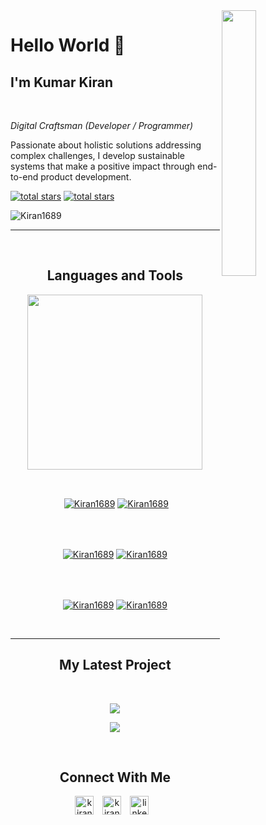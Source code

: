 <img align="right" width="33%" style="margin-bottom: 2em" src="https://owlbertsio-resized.s3.amazonaws.com/Popper.psd.full.png">
<h1>Hello World 👋</h1>
<h2>I'm Kumar Kiran</h1>
<br /> 

                    
*Digital Craftsman (Developer / Programmer)*

                    

<p align="left">Passionate about holistic solutions addressing complex challenges, I develop sustainable systems that make a positive impact through end-to-end product development.</p>
<p align="left"> 
  <a href="https://github.com/Kiran1689?tab=repositories&sort=stargazers#gh-light-mode-only">
    <img alt="total stars" title="Total stars on GitHub" src="https://custom-icon-badges.demolab.com/github/stars/Kiran1689?color=3ea97d&style=for-the-badge&labelColor=40b682&logo=star#gh-light-mode-only"/></a>
  
  <a href="https://github.com/Kiran1689?tab=repositories&sort=stargazers#gh-dark-mode-only">
    <img alt="total stars" title="Total stars on GitHub" src="https://custom-icon-badges.demolab.com/github/stars/Kiran1689?color=655489&style=for-the-badge&labelColor=c691e9&logo=star#gh-dark-mode-only"/></a>

  <p align="left"> <img src="https://komarev.com/ghpvc/?username=Kiran1689&label=Profile%20views&color=0e75b6&style=for-the-badge" alt="Kiran1689" /> </p>
</p>

---
<br />

                    

<h2 align="center">Languages and Tools</h2> 
<p align="center">
<img width="280px"  src="https://skillicons.dev/icons?i=py,java,js,html,css,react,nodejs,express,django,solidity,postgres,git,docker,aws&perline=7"  />
</p>
<br />


<p align="center">&nbsp;<a href="https://github.com/Kiran1689#gh-dark-mode-only" target="_blank"><img align="center" src="https://github-readme-stats.vercel.app/api?username=Kiran1689&count_private=true&show_icons=true&theme=nightowl#gh-dark-mode-only" alt="Kiran1689" /></a>
<a href="https://github.com/Kiran1689#gh-light-mode-only" target="_blank"><img align="center" src="https://github-readme-stats.vercel.app/api?username=Kiran1689&count_private=true&show_icons=true&theme=vue#gh-light-mode-only" alt="Kiran1689" /></a>
</p> 
<br>
<br />

<p align="center"><a href="https://github.com/Kiran1689#gh-dark-mode-only" target="_blank"><img align="center" src="https://streak-stats.demolab.com?user=Kiran1689&theme=nightowl#gh-dark-mode-only" alt="Kiran1689"/></a>
<a href="https://github.com/Kiran1689#gh-light-mode-only" target="_blank"><img align="center" src="https://streak-stats.demolab.com?user=Kiran1689&theme=vue#gh-light-mode-only" alt="Kiran1689"/></a></p>
<br/>
<br />

<p align="center"><a href="https://github.com/Kiran1689#gh-dark-mode-only" target="_blank"><img align="center" src="https://github-readme-activity-graph.cyclic.app/graph?username=Kiran1689&theme=nightowl#gh-dark-mode-only" alt="Kiran1689" /></a>
<a href="https://github.com/Kiran1689#gh-light-mode-only" target="_blank"><img align="center" src="https://github-readme-activity-graph.cyclic.app/graph?username=Kiran1689&theme=vue#gh-light-mode-only" alt="Kiran1689" /></a></p>
<br/>

---


                    

<h2 align="center">My Latest Project</h2> 
<br />
<p align="center"><a href="https://github.com/Kiran1689/flipkart_scraper#gh-dark-mode-only" target="_blank"><img align="center" src="https://github-readme-stats.vercel.app/api/pin/?username=Kiran1689&repo=flipkart_scraper&theme=nightowl&show_owner=true#gh-dark-mode-only"/></a></p>
<p align="center"><a href="https://github.com/Kiran1689/flipkart_scraper#gh-light-mode-only" target="_blank"><img align="center" src="https://github-readme-stats.vercel.app/api/pin/?username=Kiran1689&repo=flipkart_scraper&theme=vue&show_owner=true#gh-light-mode-only"/></a></p>
<br />


                    

<h2 align="center">Connect With Me</h2> 
<p align="center">
<a href="https://twitter.com/kiran__a__n" target="_blank"><img align="center" width="30px" style="padding-right:10px;" src="https://raw.githubusercontent.com/rahuldkjain/github-profile-readme-generator/master/src/images/icons/Social/twitter.svg" alt="kiran__a__n" /></a>
<a href="https://instagram.com/kiran_a_n" target="_blank"><img align="center" width="30px" style="padding-right:10px" src="https://raw.githubusercontent.com/rahuldkjain/github-profile-readme-generator/master/src/images/icons/Social/instagram.svg" alt="kiran_a_n" /></a>
<a href="https://www.linkedin.com/in/kiran-a-n-94594b21a/" target="_blank"><img align="center" alt="linkedin" width="30px" style="padding-right: 10px;" src="https://cdn.jsdelivr.net/gh/devicons/devicon/icons/linkedin/linkedin-original.svg" /></a>
</p>
